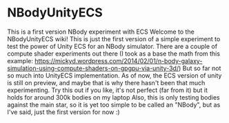 # NBodyUnityECS
This is a first version NBody experiment with ECS
Welcome to the NBodyUnityECS wiki! This is just the first version of a simple experiment to test the power of Unity ECS for an NBody simulator. There are a couple of compute shader experiments out there (I took as a base the math from this example: https://mickyd.wordpress.com/2014/02/01/n-body-galaxy-simulation-using-compute-shaders-on-gpgpu-via-unity-3d/) But so far not so much into UnityECS implementation. As of now, the ECS version of unity is still on preview, and maybe that is why there hasn't been that much experimenting. Try this out if you like, it's not perfect (far from it) but it holds for around 300k bodies on my laptop Also, this is only testing bodies against the main star, so it is yet too simple to be called an "NBody", but as I've said, just the first version for now :)
